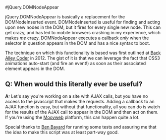 #jQuery.DOMNodeAppear

jQuery.DOMNodeAppear is basically a replacement for the DOMNodeInserted event. DOMNodeInserted is useful for finding and acting upon new nodes in the DOM, but it fires for every single new node. This can get crazy, and has led to mobile browsers crashing in my experience, which makes *me* crazy. DOMNodeAppear executes a callback *only* when the selector in question appears in the DOM and has a nice syntax to boot.

The technique on which this functionality is based was first outlined at [Back Alley Coder](http://www.backalleycoder.com/2012/04/25/i-want-a-damnodeinserted/) in 2012. The gist of it is that we can leverage the fact that CSS3 animations auto-start (and fire an event!) as soon as their associated element appears in the DOM.

## Q: When would this literally ever be useful?
**A:** Let's say you're working on a site with AJAX calls, but you have no access to the javascript that makes the requests. Adding a callback to an AJAX function is easy, but without that functionality, all you can do is watch for the results of the AJAX call to appear in the DOM and then act on them. If you're using the [Moovweb](https://github.com/moovweb) platform, this can happen quite a lot.

Special thanks to [Ben Bayard](https://github.com/benbayard) for running some tests and assuring me that the idea to make this script was at least part-way good.

